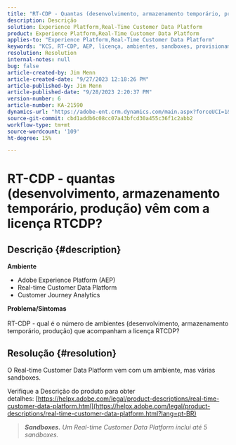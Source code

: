 ```yaml
---
title: "RT-CDP - Quantas (desenvolvimento, armazenamento temporário, produção) vêm com a licença RTCDP?"
description: Descrição
solution: Experience Platform,Real-Time Customer Data Platform
product: Experience Platform,Real-Time Customer Data Platform
applies-to: "Experience Platform,Real-Time Customer Data Platform"
keywords: "KCS, RT-CDP, AEP, licença, ambientes, sandboxes, provisionamento, Customer Journey Analytics, desenvolvimento, armazenamento temporário, produção, Adobe Experience Platform"
resolution: Resolution
internal-notes: null
bug: false
article-created-by: Jim Menn
article-created-date: "9/27/2023 12:18:26 PM"
article-published-by: Jim Menn
article-published-date: "9/28/2023 2:20:37 PM"
version-number: 6
article-number: KA-21590
dynamics-url: "https://adobe-ent.crm.dynamics.com/main.aspx?forceUCI=1&pagetype=entityrecord&etn=knowledgearticle&id=4ffb62f5-2f5d-ee11-be6f-6045bd006268"
source-git-commit: cbd1addb6c08cc07a43bfcd30a455c36f1c2abb2
workflow-type: tm+mt
source-wordcount: '109'
ht-degree: 15%

---
```


# RT-CDP - quantas (desenvolvimento, armazenamento temporário, produção) vêm com a licença RTCDP?

## Descrição {#description}

<b>Ambiente</b>
- Adobe Experience Platform (AEP)
- Real-time Customer Data Platform
- Customer Journey Analytics




<b>Problema/Sintomas</b>
<br><br>RT-CDP - qual é o número de ambientes (desenvolvimento, armazenamento temporário, produção) que acompanham a licença RTCDP?<br>

## Resolução {#resolution}


O Real-time Customer Data Platform vem com um ambiente, mas várias sandboxes.

Verifique a Descrição do produto para obter detalhes: [https://helpx.adobe.com/legal/product-descriptions/real-time-customer-data-platform.html](https://helpx.adobe.com/legal/product-descriptions/real-time-customer-data-platform.html?lang=pt-BR)


> <b>*Sandboxes.</b> Um Real-time Customer Data Platform inclui até 5 sandboxes.*

